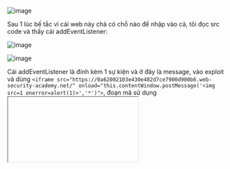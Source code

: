 ![image](https://github.com/user-attachments/assets/2255a1e4-c223-410e-ba5c-f1d67412240c)

Sau 1 lúc bế tắc vì cái web này chả có chỗ nào để nhập vào cả, tôi đọc src code và thấy cái addEventListener:

![image](https://github.com/user-attachments/assets/9b3fee25-0195-463d-8f0e-878538b0a640)

![image](https://github.com/user-attachments/assets/dcdf2505-2afa-4943-9d08-c89eecda52cc)

Cái addEventListener là đính kèm 1 sự kiện và ở đây là message, vào exploit và dùng `<iframe src="https://0a62002103e430e482d7ce7900d900b6.web-security-academy.net/" onload="this.contentWindow.postMessage('<img src=1 onerror=alert(1)>','*')">`, đoạn mã sử dụng <iframe> để nhúng một trang web bên ngoài và ngay sau khi tải xong (onload), nó sẽ gửi một thông điệp (postMessage) đến trang web bên trong iframe

![image](https://github.com/user-attachments/assets/9c23d3be-0156-4356-8099-ca6efe0ae563)

![image](https://github.com/user-attachments/assets/d1071fb9-11a2-49f2-9cdf-5883eaf1af74)

<h1>---------------------------------------------------------</h1>
<br>

![image](https://github.com/user-attachments/assets/3a073471-af7a-421c-b7f1-c151b66fc4f4)

Cũng gần giống bài trước nhưng code này đổi 1 chút:

![image](https://github.com/user-attachments/assets/761f6cea-0dfd-48e4-85b8-f03e828041d8)

Tóm tắt thì là đoạn mã JavaScript này lắng nghe sự kiện message từ postMessage và điều hướng (redirect) trình duyệt đến URL nhận được, khi một trang web hoặc iframe gửi một message bằng postMessage, đoạn mã này sẽ nhận sự kiện đó.
Lấy dữ liệu từ e.data, là dữ liệu mà trang khác gửi đến, kiểm tra xem dữ liệu có chứa http: hoặc https: không và cuối cùng là điều hướng (redirect) trình duyệt đến URL đó

Dùng `<iframe src="https://0aab008b03a4b37f8160661b002d00e7.web-security-academy.net/" onload="this.contentWindow.postMessage('javascript:print()//http:','*')">`

Khi iframe tải xong, đoạn JavaScript bên trong sẽ chạy, this.contentWindow: Truy cập vào cửa sổ (window) của trang bên trong iframe, postMessage(...): Gửi dữ liệu đến trang trong iframe, 'javascript:print()//http:' là nội dung của message được gửi đi, '*' có nghĩa là không giới hạn nguồn nhận (có thể gửi đến mọi trang), cái đoạn script bị bypass bằng cách //http:

![image](https://github.com/user-attachments/assets/a4c847f9-a695-4124-ad12-f1c8a5672bbb)

<h1>---------------------------------------------------------</h1>
<br>

![image](https://github.com/user-attachments/assets/2d54c477-187a-482f-85ac-9b5fe66cceb9)

Như bài trước nhưng lần này script dài hơn

![image](https://github.com/user-attachments/assets/51a191af-ba50-44ae-affd-8b53649888d8)

Đoạn mã này sẽ xử lý nội dung nhận được khi lắng nghe sự kiện message từ postMessage, document.createElement('iframe'): Tạo một thẻ <iframe> mới, document.body.appendChild(iframe): Chèn <iframe> này vào trang.
Phân tích dữ liệu nhận được (JSON.parse), nếu dữ liệu không phải JSON hợp lệ, nó sẽ bị bỏ qua (return), ACMEplayer có thể là một trình phát video/stream nhúng (tôi cũng chả rõ nó là cái gì) và một trang bên ngoài có thể gửi postMessage để điều khiển việc hiển thị nội dung của iframe.

Dùng `<iframe src=https://0a33008e04037137810e03e70022001c.web-security-academy.net/ onload='this.contentWindow.postMessage("{\"type\":\"load-channel\",\"url\":\"javascript:print()\"}","*")'>`:

Dùng postMessage để gửi javascript:print() vào iframe, nó sẽ thực thi cái print kia, nếu không có \, trình duyệt sẽ hiểu nhầm dấu " trong JSON là dấu " kết thúc chuỗi onload, ví dụ không có \ trình duyệt sẽ hiểu "type" là kết thúc của chuỗi đầu tiên và gây lỗi, tóm lại là quan trọng

![image](https://github.com/user-attachments/assets/4f2898c6-de06-4a0f-8b2f-7017c2505872)

<h1>---------------------------------------------------------</h1>
<br>



























